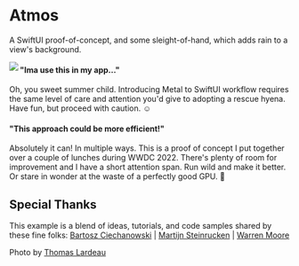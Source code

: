 # Atmos
A SwiftUI proof-of-concept, and some sleight-of-hand, which adds rain to a view's background.

<img align="left" src="https://user-images.githubusercontent.com/641197/174412574-d7eb2fe1-47c2-461c-a68b-00a8960e015e.png">


#### "Ima use this in my app..."
Oh, you sweet summer child. Introducing Metal to SwiftUI workflow requires the same level of care and attention you'd give to adopting a rescue hyena. Have fun, but proceed with caution. ☺️

#### "This approach could be more efficient!"
Absolutely it can! In multiple ways. This is a proof of concept I put together over a couple of lunches during WWDC 2022. There's plenty of room for improvement and I have a short attention span. Run wild and make it better. Or stare in wonder at the waste of a perfectly good GPU. 🫠

## Special Thanks
This example is a blend of ideas, tutorials, and code samples shared by these fine folks: 
     [Bartosz Ciechanowski](https://ciechanow.ski) 
  |  [Martijn Steinrucken](https://www.youtube.com/TheArtOfCodeIsCool)
  |  [Warren Moore](https://metalbyexample.com)

Photo by [Thomas Lardeau](https://unsplash.com/@thomaslrdeau)
